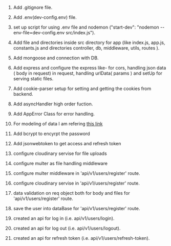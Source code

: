 1. Add .gitignore file.
2. Add .env(dev-config.env) file.
3. set up script for using .env file and nodemon ("start-dev": "nodemon --env-file=dev-config.env src/index.js").
4. Add file and directories inside src directory for app (like index.js, app.js, constants.js and directories controller, db, middleware, utils, routes ).

5. Add mongoose and connection with DB.
6. Add express and configure the express like- for cors, handling json data ( body in request) in request, handling urlData( params ) and setUp for serving static files.
7. Add cookie-parser setup for setting and getting the cookies from backend.
8. Add asyncHandler high order fuction.
9. Add AppError Class for error handling.


10. For modeling of data I am refering [this link](https://app.eraser.io/workspace/WJQbjEo62445lVNP8umM?origin=share)

11. Add bcrypt to encyrpt the password
12. Add jsonwebtoken to get access and refresh token

13. configure cloudinary servise for file uploads
14. configure multer as file handling middleware 

15. configure multer middleware in 'api/v1/users/register' route.
16. configure cloudinary servise in 'api/v1/users/register' route.
17. data validation on req object both for body and files for 'api/v1/users/register' route.
18. save the user into dataBase for 'api/v1/users/register' route.

19. created an api for log in (i.e. api/v1/users/login).
20. created an api for log out (i.e. api/v1/users/logout).
21. created an api for refresh token (i.e. api/v1/users/refresh-token). 
 




